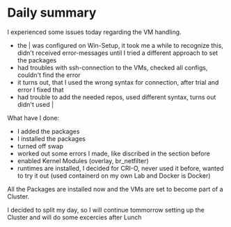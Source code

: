 # Daily summary
I experienced some issues today regarding the VM handling.
- the | was configured on Win-Setup, it took me a while to recognize this,  didn't received   error-messages until I tried a different approach to set the packages
- had troubles with ssh-connection to the VMs, checked all configs, couldn't find the error
- it turns out, that I used the wrong syntax for connection, after trial and error I fixed that
- had trouble to add the needed repos, used different syntax, turns out didn't used | 

What have I done:
- I added the packages
- I installed the packages
- turned off swap
- worked out some errors I made, like discribed in the section before
- enabled Kernel Modules (overlay, br_netfilter)
- runtimes are installed, I decided for CRI-O, never used it before, wanted to try it out (used containerd on my own Lab and Docker is Docker)

All the Packages are installed now and the VMs are set to become part of a Cluster.

I decided to split my day, so I will continue tommorrow setting up the Cluster and will do some excercies after Lunch
